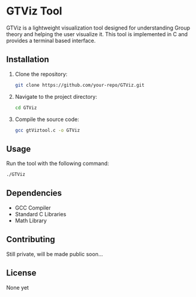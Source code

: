 # GTViz Tool

GTViz is a lightweight visualization tool designed for understanding Group theory and helping the user visualize it. This tool is implemented in C and provides a terminal based interface.

## Installation

1. Clone the repository:
    ```bash
    git clone https://github.com/your-repo/GTViz.git
    ```
2. Navigate to the project directory:
    ```bash
    cd GTViz
    ```
3. Compile the source code:
    ```bash
    gcc gtViztool.c -o GTViz
    ```
## Usage

Run the tool with the following command:
```bash
./GTViz
```
## Dependencies

- GCC Compiler
- Standard C Libraries
- Math Library

## Contributing

Still private, will be made public soon...

## License

None yet